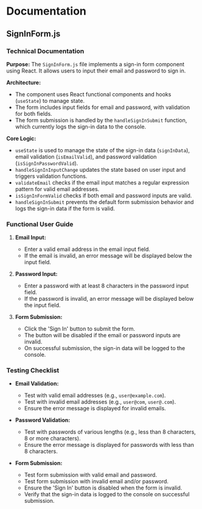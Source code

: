 # Documentation

## SignInForm.js

### Technical Documentation

**Purpose:**
The `SignInForm.js` file implements a sign-in form component using React. It allows users to input their email and password to sign in.

**Architecture:**
- The component uses React functional components and hooks (`useState`) to manage state.
- The form includes input fields for email and password, with validation for both fields.
- The form submission is handled by the `handleSignInSubmit` function, which currently logs the sign-in data to the console.

**Core Logic:**
- `useState` is used to manage the state of the sign-in data (`signInData`), email validation (`isEmailValid`), and password validation (`isSignInPasswordValid`).
- `handleSignInInputChange` updates the state based on user input and triggers validation functions.
- `validateEmail` checks if the email input matches a regular expression pattern for valid email addresses.
- `isSignInFormValid` checks if both email and password inputs are valid.
- `handleSignInSubmit` prevents the default form submission behavior and logs the sign-in data if the form is valid.

### Functional User Guide

1. **Email Input:**
   - Enter a valid email address in the email input field.
   - If the email is invalid, an error message will be displayed below the input field.

2. **Password Input:**
   - Enter a password with at least 8 characters in the password input field.
   - If the password is invalid, an error message will be displayed below the input field.

3. **Form Submission:**
   - Click the 'Sign In' button to submit the form.
   - The button will be disabled if the email or password inputs are invalid.
   - On successful submission, the sign-in data will be logged to the console.

### Testing Checklist

- **Email Validation:**
  - Test with valid email addresses (e.g., `user@example.com`).
  - Test with invalid email addresses (e.g., `user@com`, `user@.com`).
  - Ensure the error message is displayed for invalid emails.

- **Password Validation:**
  - Test with passwords of various lengths (e.g., less than 8 characters, 8 or more characters).
  - Ensure the error message is displayed for passwords with less than 8 characters.

- **Form Submission:**
  - Test form submission with valid email and password.
  - Test form submission with invalid email and/or password.
  - Ensure the 'Sign In' button is disabled when the form is invalid.
  - Verify that the sign-in data is logged to the console on successful submission.
